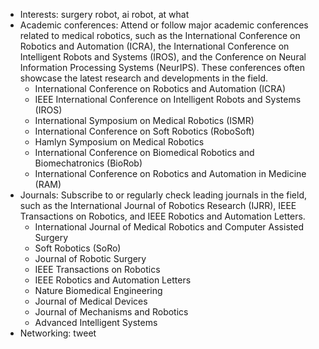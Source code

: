 - Interests: surgery robot, ai robot, at what
- Academic conferences: Attend or follow major academic conferences related to medical robotics, such as the International Conference on Robotics and Automation (ICRA), the International Conference on Intelligent Robots and Systems (IROS), and the Conference on Neural Information Processing Systems (NeurIPS). These conferences often showcase the latest research and developments in the field.
	- International Conference on Robotics and Automation (ICRA)
	- IEEE International Conference on Intelligent Robots and Systems (IROS)
	- International Symposium on Medical Robotics (ISMR)
	- International Conference on Soft Robotics (RoboSoft)
	- Hamlyn Symposium on Medical Robotics
	- International Conference on Biomedical Robotics and Biomechatronics (BioRob)
	- International Conference on Robotics and Automation in Medicine (RAM)
- Journals: Subscribe to or regularly check leading journals in the field, such as the International Journal of Robotics Research (IJRR), IEEE Transactions on Robotics, and IEEE Robotics and Automation Letters.
	- International Journal of Medical Robotics and Computer Assisted Surgery
	- Soft Robotics (SoRo)
	- Journal of Robotic Surgery
	- IEEE Transactions on Robotics
	- IEEE Robotics and Automation Letters
	- Nature Biomedical Engineering
	- Journal of Medical Devices
	- Journal of Mechanisms and Robotics
	- Advanced Intelligent Systems
- Networking: tweet